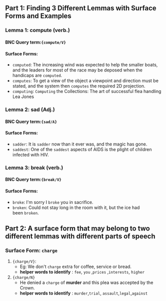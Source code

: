 ## Part 1: Finding 3 Different Lemmas with Surface Forms and Examples 

### Lemma 1: **compute** (verb.)
#### BNC Query term:`{compute/V}`
#### Surface Forms:

- `computed`: The increasing wind was expected to help the smaller boats, and the leaders for most of the race may be deposed when the handicaps are `computed`. 
- `computes`: To get a view of the object a viewpoint and direction must be stated, and the system then `computes` the required 2D projection.
- `computing`: `Computing` the Collections: The art of successful flea handling Lea Jones
### Lemma 2: **sad**  (Adj.)
#### BNC Query term:`{sad/A}`
#### Surface Forms:

- `sadder`: It is `sadder` now than it ever was, and the magic has gone.
- `saddest`: One of the `saddest` aspects of AIDS is the plight of children infected with HIV.
### Lemma 3: **break** (verb.)
#### BNC Query term:`{break/V}`
#### Surface Forms:

- `broke`: I'm sorry I `broke` you in sacrifice.
- `broken`: Could not stay long in the room with it, but the ice had been `broken`.

## Part 2: A surface form that may belong to two different lemmas with different parts of speech

### Surface Form: `charge`
1. `{charge/V}`:  
	- Eg: We don't `charge` extra for coffee, service or bread.
	-  **helper words to identify** : `fee`, `you` ,`prices` ,`interests`, `higher`
2. `{charge/N}`
	- He denied a `charge` of **murder** and this plea was accepted by the Crown.
	-  **helper words to identify** : `murder`,`trial`, `assault`,`legal`,`against`
